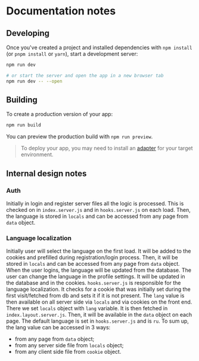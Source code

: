 # Documentation notes

## Developing

Once you've created a project and installed dependencies with `npm install` (or `pnpm install` or `yarn`), start a
development server:

```bash
npm run dev

# or start the server and open the app in a new browser tab
npm run dev -- --open
```

## Building

To create a production version of your app:

```bash
npm run build
```

You can preview the production build with `npm run preview`.

> To deploy your app, you may need to install an [adapter](https://kit.svelte.dev/docs/adapters) for your target
> environment.

## Internal design notes

### Auth

Initially in login and register server files all the logic is processed. This is checked on in `index.server.js` and
in `hooks.server.js` on each load. Then, the language is stored in `locals` and can be accessed from any page
from `data` object.

### Language localization

Initially user will select the language on the first load. It will be added to the cookies and prefilled during
registration/login process. Then, it will be stored in `locals` and can be accessed from any page from `data` object.
When the user logins, the language will be updated from the database.
The user can change the language in the profile settings. It will be updated in the database and in the cookies.
`hooks.server.js` is responsible for the language localization. It checks for a cookie that was initially set during the
first visit/fetched from db and sets it if it is not present.
The `lang` value is then available on all server side via `locals` and via cookies on the front end. There we
set `locals` object with `lang` variable. It is
then fetched in `index.layout.server.js`. Then, it will be available in the `data` object on each page.
The default language is set in `hooks.server.js` and is `ru`.
To sum up, the lang value can be accessed in 3 ways:

- from any page from `data` object;
- from any server side file from `locals` object;
- from any client side file from `cookie` object.






